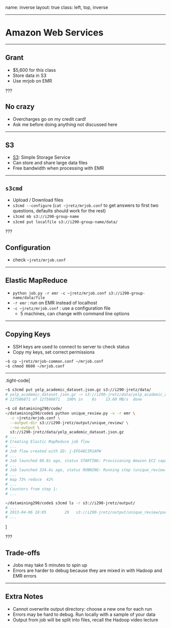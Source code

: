 name: inverse
layout: true
class: left, top, inverse

---

# Amazon Web Services

---

## Grant

  + $5,600 for this class
  + Store data in S3
  + Use mrjob on EMR

???

## No crazy

  + Overcharges go on my credit card!
  + Ask me before doing anything not discussed here

---

## S3

  + [S3](http://aws.amazon.com/s3/): Simple Storage Service
  + Can store and share large data files
  + Free bandwidth when processing with EMR

---

## ```s3cmd```

  + Upload / Download files
  + ```s3cmd --configure``` (```cat ~jretz/mrjob.conf``` to get answers to first two questions, defaults should work for the rest)
  + ```s3cmd mb s3://i290-group-name```
  + ```s3cmd put localfile s3://i290-group-name/data/```

???

## Configuration

  + check ```~jretz/mrjob.conf```

---

## Elastic MapReduce

  + ```python job.py -r emr -c ~jretz/mrjob.conf s3://i290-group-name/data/file```
  + ```-r emr``` : run on EMR instead of localhost
  + ```-c ~jretz/mrjob.conf``` : use a configuration file
    + 5 machines, can change with command line options

---

## Copying Keys

  + SSH keys are used to connect to server to check status
  + Copy my keys, set correct permissions
```bash
~$ cp ~jretz/mrjob-common.conf ~/mrjob.conf
~$ chmod 0600 ~/mrjob.conf
```

---

.tight-code[
```bash
~$ s3cmd put yelp_academic_dataset.json.gz s3://i290-jretz/data/
# yelp_academic_dataset.json.gz -> s3://i290-jretz/data/yelp_academic_dataset.json.gz  [1 of 1]
# 127506871 of 127506871   100% in    8s    13.60 MB/s  done

~$ cd datamining290/code/
~/datamining290/code$ python unique_review.py -v -r emr \
  -c ~jretz/mrjob.conf \
  --output-dir s3://i290-jretz/output/unique_review/ \
  --no-output \
  s3://i290-jretz/data/yelp_academic_dataset.json.gz
# ...
# Creating Elastic MapReduce job flow
# ...
# Job flow created with ID: j-EFG48CIR1APW
# ...
# Job launched 60.8s ago, status STARTING: Provisioning Amazon EC2 capacity
# ...
# Job launched 334.4s ago, status RUNNING: Running step (unique_review.jretz.20130406.171258.267523: Step 1 of 3)
# ...
# map 73% reduce  42%
# ...
# Counters from step 1:
# ...

~/datamining290/code$ s3cmd ls -r s3://i290-jretz/output/
# ...
# 2013-04-06 18:05        29   s3://i290-jretz/output/unique_review/part-00005
# ...
```
]

???

## Trade-offs

  + Jobs may take 5 minutes to spin up
  + Errors are harder to debug because they are mixed in with Hadoop and EMR
    errors

---

## Extra Notes

  + Cannot overwrite output directory: choose a new one for each run
  + Errors may be hard to debug. Run locally with a sample of your data
  + Output from job will be split into files, recall the Hadoop video lecture
